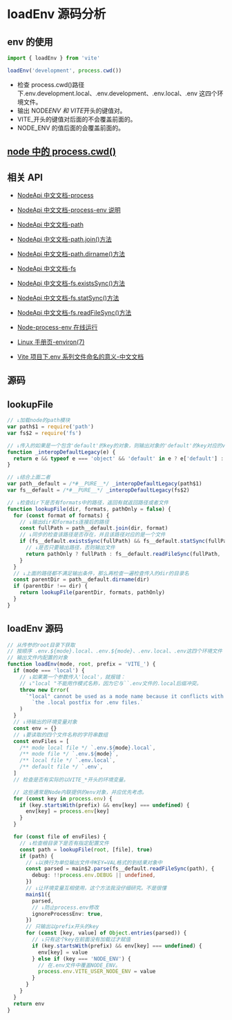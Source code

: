 # loadEnv 源码分析

## env 的使用

```ts
import { loadEnv } from 'vite'

loadEnv('development', process.cwd())
```

- 检查 process.cwd()路径下.env.development.local、.env.development、.env.local、.env 这四个环境文件。
- 输出 NODE*ENV 和 VITE*开头的键值对。
- VITE\_开头的键值对后面的不会覆盖前面的。
- NODE_ENV 的值后面的会覆盖前面的。

## [node 中的 process.cwd()](/guide/node/process)

## 相关 API

- [NodeApi 中文文档-process](http://nodejs.cn/api/process.html)

- [NodeApi 中文文档-process-env 说明](http://nodejs.cn/api/process.html#process_process_env)
- [NodeApi 中文文档-path](http://nodejs.cn/api/path.html)
- [NodeApi 中文文档-path.join()方法](http://nodejs.cn/api/path.html#path_path_join_paths)
- [NodeApi 中文文档-path.dirname()方法](http://nodejs.cn/api/path.html#path_path_dirname_path)
- [NodeApi 中文文档-fs](http://nodejs.cn/api/fs.html)
- [NodeApi 中文文档-fs.existsSync()方法](http://nodejs.cn/api/fs.html#fs_fs_existssync_path)
- [NodeApi 中文文档-fs.statSync()方法](http://nodejs.cn/api/fs.html#fs_fs_statsync_path_options)
- [NodeApi 中文文档-fs.readFileSync()方法](http://nodejs.cn/api/fs.html#fs_fs_readfilesync_path_options)
- [Node-process-env 在线运行](http://run.nodejs.cn/?api=process.env)
- [Linux 手册页-environ(7)](https://man7.org/linux/man-pages/man7/environ.7.html)
- [Vite 项目下.env 系列文件命名的意义-中文文档](https://cn.vitejs.dev/guide/env-and-mode.html)

## 源码

## lookupFile

```ts
// ↓加载node的path模块
var path$1 = require('path')
var fs$2 = require('fs')

// ↓传入的如果是一个包含'default'的key的对象，则输出对象的'default'的key对应的value。
function _interopDefaultLegacy(e) {
  return e && typeof e === 'object' && 'default' in e ? e['default'] : e
}

// ↓结合上面二者
var path__default = /*#__PURE__*/ _interopDefaultLegacy(path$1)
var fs__default = /*#__PURE__*/ _interopDefaultLegacy(fs$2)

// ↓检查dir下是否有formats中的路径，返回有就返回路径或者文件
function lookupFile(dir, formats, pathOnly = false) {
  for (const format of formats) {
    // ↓输出dir和formats连接后的路径
    const fullPath = path__default.join(dir, format)
    // ↓同步的检查该路径是否存在，并且该路径对应的是一个文件
    if (fs__default.existsSync(fullPath) && fs__default.statSync(fullPath).isFile()) {
      // ↓是否只要输出路径，否则输出文件
      return pathOnly ? fullPath : fs__default.readFileSync(fullPath, 'utf-8')
    }
  }
  // ↓上面的路径都不满足输出条件，那么再检查一遍检查传入的dir的目录名
  const parentDir = path__default.dirname(dir)
  if (parentDir !== dir) {
    return lookupFile(parentDir, formats, pathOnly)
  }
}
```

## loadEnv 源码

```ts
// 从传参的root目录下获取
// 按顺序 .env.${mode}.local、.env.${mode}、.env.local、.env这四个环境文件
// 输出文件内配置的对象
function loadEnv(mode, root, prefix = 'VITE_') {
  if (mode === 'local') {
    // ↓如果第一个参数传入'local'，就报错：
    // ↓"local "不能用作模式名称，因为它与``.env文件的.local后缀冲突。
    throw new Error(
      `"local" cannot be used as a mode name because it conflicts with ` +
        `the .local postfix for .env files.`
    )
  }
  // ↓待输出的环境变量对象
  const env = {}
  // ↓要读取的四个文件名称的字符串数组
  const envFiles = [
    /** mode local file */ `.env.${mode}.local`,
    /** mode file */ `.env.${mode}`,
    /** local file */ `.env.local`,
    /** default file */ `.env`,
  ]
  // 检查是否有实际的以VITE_*开头的环境变量。

  // 这些通常是Node内联提供的env对象，并应优先考虑。
  for (const key in process.env) {
    if (key.startsWith(prefix) && env[key] === undefined) {
      env[key] = process.env[key]
    }
  }

  for (const file of envFiles) {
    // ↓检查根目录下是否有指定配置文件
    const path = lookupFile(root, [file], true)
    if (path) {
      // ↓以换行为单位输出文件中KEY=VAL格式的到结果对象中
      const parsed = main$2.parse(fs__default.readFileSync(path), {
        debug: !!process.env.DEBUG || undefined,
      })
      // ↓让环境变量互相使用，这个方法我没仔细研究。不是很懂
      main$1({
        parsed,
        // ↓防止process.env修改
        ignoreProcessEnv: true,
      })
      // 只输出以prefix开头的key
      for (const [key, value] of Object.entries(parsed)) {
        // ↓只有这个key在前面没有加载过才赋值
        if (key.startsWith(prefix) && env[key] === undefined) {
          env[key] = value
        } else if (key === 'NODE_ENV') {
          // 在.env文件中覆盖NODE_ENV。
          process.env.VITE_USER_NODE_ENV = value
        }
      }
    }
  }
  return env
}
```
